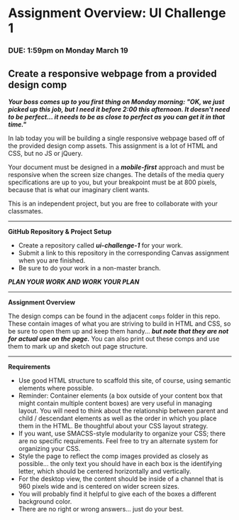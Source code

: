 # Assignment Overview: UI Challenge 1
### DUE: 1:59pm on Monday March 19

## Create a responsive webpage from a provided design comp

***Your boss comes up to you first thing on Monday morning: "OK, we just picked up this job, but I need it before 2:00 this afternoon. It doesn't need to be perfect... it needs to be as close to perfect as you can get it in that time."***

In lab today you will be building a single responsive webpage based off of the provided design comp assets. This assignment is a lot of HTML and CSS, but no JS or jQuery.

Your document must be designed in a ***mobile-first*** approach and must be responsive when the screen size changes. The details of the media query specifications are up to you, but your breakpoint must be at 800 pixels, because that is what our imaginary client wants.

This is an independent project, but you are free to collaborate with your classmates.

---

**GitHub Repository & Project Setup**

- Create a repository called ***ui-challenge-1*** for your work.
- Submit a link to this repository in the corresponding Canvas assignment when you are finished.
- Be sure to do your work in a non-master branch.


***PLAN YOUR WORK AND WORK YOUR PLAN***

---

**Assignment Overview**

The design comps can be found in the adjacent `comps` folder in this repo. These contain images of what you are striving to build in HTML and CSS, so be sure to open them up and keep them handy... ***but note that they are not for actual use on the page.*** You can also print out these comps and use them to mark up and sketch out page structure.

---

**Requirements**

- Use good HTML structure to scaffold this site, of course, using semantic elements where possible.
- Reminder: Container elements (a box outside of your content box that might contain multiple content boxes) are very useful in managing layout. You will need to think about the relationship between parent and child / descendant elements as well as the order in which you place them in the HTML. Be thoughtful about your CSS layout strategy.
- If you want, use SMACSS-style modularity to organize your CSS; there are no specific requirements. Feel free to try an alternate system for organizing your CSS.
- Style the page to reflect the comp images provided as closely as possible... the only text you should have in each box is the identifying letter, which should be centered horizontally and vertically.
- For the desktop view, the content should be inside of a channel that is 960 pixels wide and is centered on wider screen sizes.
- You will probably find it helpful to give each of the boxes a different background color.
- There are no right or wrong answers... just do your best.
